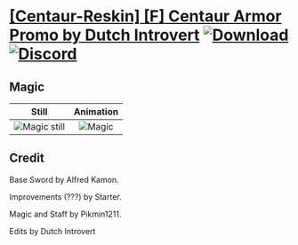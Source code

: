 # [\[Centaur-Reskin\] \[F\] Centaur Armor Promo by Dutch Introvert](./) [![Download](https://img.shields.io/badge/Download--red?style=social&logo=github)](https://minhaskamal.github.io/DownGit/#/home?url=https://github.com/Klokinator/FE-Repo/tree/main/Battle%20Animations%2FMonsters%20-%20Basic%20Types%2F%5BCentaur-Reskin%5D%20%5BF%5D%20Centaur%20Armor%20Promo%20by%20Dutch%20Introvert%2F6.%20Magic%20(Staffless)) [![Discord](https://img.shields.io/badge/Discord--blue?style=social&logo=discord)](https://discord.gg/C7VNGnyTPA)

## Magic

| Still | Animation |
| :---: | :-------: |
| ![Magic still](./Magic_000.png) | ![Magic](./Magic.gif) |

## Credit

Base Sword by Alfred Kamon. 

Improvements (???) by Starter.

Magic and Staff by Pikmin1211.

Edits by Dutch Introvert
